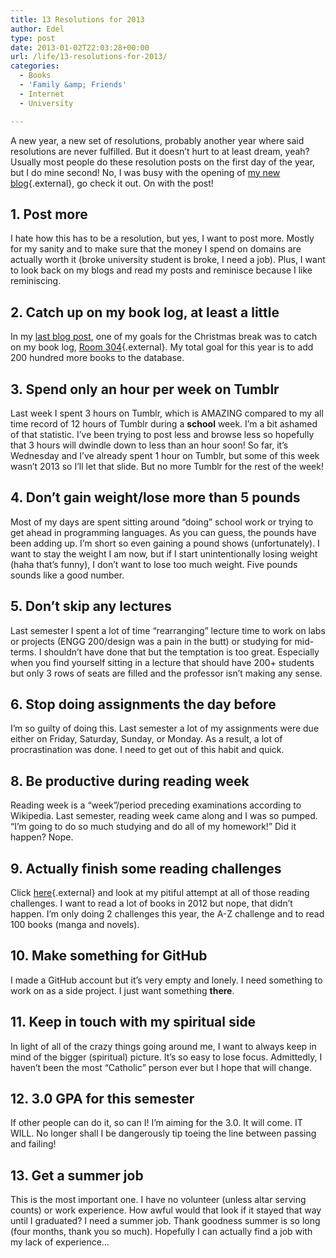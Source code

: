 ```yaml
---
title: 13 Resolutions for 2013
author: Edel
type: post
date: 2013-01-02T22:03:28+00:00
url: /life/13-resolutions-for-2013/
categories:
  - Books
  - 'Family &amp; Friends'
  - Internet
  - University

---
```

A new year, a new set of resolutions, probably another year where said resolutions are never fulfilled. But it doesn&#8217;t hurt to at least dream, yeah? Usually most people do these resolution posts on the first day of the year, but I do mine second! No, I was busy with the opening of [my new blog][1]{.external}, go check it out. On with the post!

## 1. Post more

I hate how this has to be a resolution, but yes, I want to post more. Mostly for my sanity and to make sure that the money I spend on domains are actually worth it (broke university student is broke, I need a job). Plus, I want to look back on my blogs and read my posts and reminisce because I like reminiscing.

## 2. Catch up on my book log, at least a little

In my [last blog post][2], one of my goals for the Christmas break was to catch on my book log, [Room 304][3]{.external}. My total goal for this year is to add 200 hundred more books to the database.

## 3. Spend only an hour per week on Tumblr

Last week I spent 3 hours on Tumblr, which is AMAZING compared to my all time record of 12 hours of Tumblr during a **school** week. I&#8217;m a bit ashamed of that statistic. I&#8217;ve been trying to post less and browse less so hopefully that 3 hours will dwindle down to less than an hour soon! So far, it&#8217;s Wednesday and I&#8217;ve already spent 1 hour on Tumblr, but some of this week wasn&#8217;t 2013 so I&#8217;ll let that slide. But no more Tumblr for the rest of the week!

## 4. Don&#8217;t gain weight/lose more than 5 pounds

Most of my days are spent sitting around &#8220;doing&#8221; school work or trying to get ahead in programming languages. As you can guess, the pounds have been adding up. I&#8217;m short so even gaining a pound shows (unfortunately). I want to stay the weight I am now, but if I start unintentionally losing weight (haha that&#8217;s funny), I don&#8217;t want to lose too much weight. Five pounds sounds like a good number.

## 5. Don&#8217;t skip any lectures

Last semester I spent a lot of time &#8220;rearranging&#8221; lecture time to work on labs or projects (ENGG 200/design was a pain in the butt) or studying for mid-terms. I shouldn&#8217;t have done that but the temptation is too great. Especially when you find yourself sitting in a lecture that should have 200+ students but only 3 rows of seats are filled and the professor isn&#8217;t making any sense.

## 6. Stop doing assignments the day before

I&#8217;m so guilty of doing this. Last semester a lot of my assignments were due either on Friday, Saturday, Sunday, or Monday. As a result, a lot of procrastination was done. I need to get out of this habit and quick.

## 8. Be productive during reading week

Reading week is a &#8220;week&#8221;/period preceding examinations according to Wikipedia. Last semester, reading week came along and I was so pumped. &#8220;I&#8217;m going to do so much studying and do all of my homework!&#8221; Did it happen? Nope.

## 9. Actually finish some reading challenges

Click [here][4]{.external} and look at my pitiful attempt at all of those reading challenges. I want to read a lot of books in 2012 but nope, that didn&#8217;t happen. I&#8217;m only doing 2 challenges this year, the A-Z challenge and to read 100 books (manga and novels).

## 10. Make something for GitHub

I made a GitHub account but it&#8217;s very empty and lonely. I need something to work on as a side project. I just want something **there**.

## 11. Keep in touch with my spiritual side

In light of all of the crazy things going around me, I want to always keep in mind of the bigger (spiritual) picture. It&#8217;s so easy to lose focus. Admittedly, I haven&#8217;t been the most &#8220;Catholic&#8221; person ever but I hope that will change.

## 12. 3.0 GPA for this semester

If other people can do it, so can I! I&#8217;m aiming for the 3.0. It will come. IT WILL. No longer shall I be dangerously tip toeing the line between passing and failing!

## 13. Get a summer job

This is the most important one. I have no volunteer (unless altar serving counts) or work experience. How awful would that look if it stayed that way until I graduated? I need a summer job. Thank goodness summer is so long (four months, thank you so much). Hopefully I can actually find a job with my lack of experience&#8230;

<ol class="footnote">
</ol>

 [1]: http://thelibrariancode.com
 [2]: /getting-through-it/
 [3]: http://room304.brokenphrases.info
 [4]: http://room304.brokenphrases.info/2012-reading-challenges